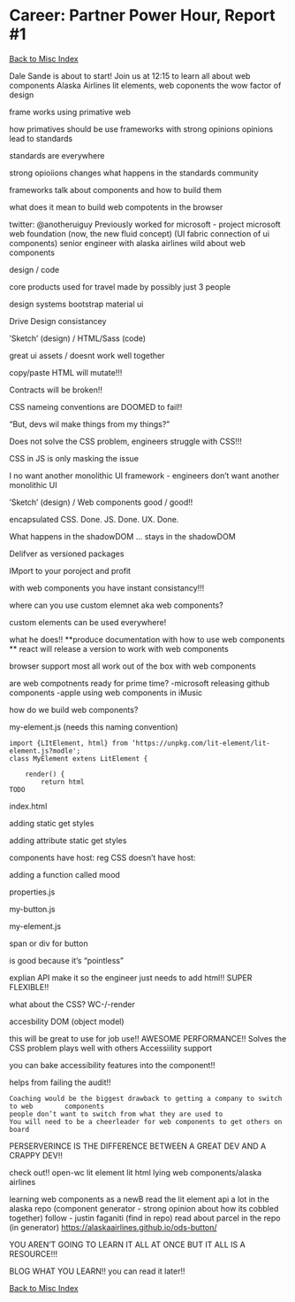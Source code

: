 # Career: Partner Power Hour, Report #1
[Back to Misc Index](misc-index.md)<br>

Dale Sande is about to start! Join us at 12:15 to learn all about web components
Alaska Airlines
lit elements, web coponents
the wow factor of design

frame works using primative web

how primatives should be use
frameworks with strong opinions
opinions lead to standards

standards are everywhere

strong opioiions changes what happens in the standards community

frameworks talk about components and how to build them

what does it mean to build web compotents in the browser

twitter: @anotheruiguy
Previously worked for microsoft - project microsoft web foundation (now, the new fluid concept) (UI fabric connection of ui components)
senior engineer with alaska airlines
wild about web components

design		/		code

core products used for travel made by possibly just 3 people

design systems
bootstrap
material ui

Drive Design consistancey

’Sketch’ (design)		/		HTML/Sass (code)

great ui assets		/		doesnt work well together

copy/paste HTML will mutate!!!

Contracts will be broken!!

CSS nameing conventions are DOOMED to fail!!

“But, devs wil make things from my things?” 

Does not solve the CSS problem, engineers struggle with CSS!!!

CSS in JS is only masking the issue
 
I no want another monolithic UI framework - engineers don’t want another monolithic UI


’Sketch’ (design)		/		Web components
good			/		good!!

encapsulated CSS. Done. JS. Done. UX. Done.

What happens in the shadowDOM … stays in the shadowDOM

Delifver as versioned packages

IMport to your poroject and profit

with web components you have instant consistancy!!!


where can you use custom elemnet aka web components?

custom elements can be used everywhere!

what he does!!
**produce documentation with how to use web components
** react will release a version to work with web components


browser support
most all work out of the box with web components

are web compotnents ready for prime time?
-microsoft releasing github components
-apple using web components in iMusic

how do we build web components?

my-element.js (needs this naming convention)

```
import {LItElement, html} from ‘https://unpkg.com/lit-element/lit-element.js?modle';
class MyElement extens LitElement {

	render() {
		return html
TODO

```


index.html

adding static get styles


adding attribute
static get styles

components have host:
reg CSS doesn’t have host:

adding a function called mood

properties.js


my-button.js

my-element.js

span or div for button

<span> is good because it’s “pointless”


explian API
make it so the engineer just needs to add html!!
SUPER FLEXIBLE!!

what about the CSS?
	WC-/-render

accesbility DOM (object model)

this will be great to use for job use!!
AWESOME PERFORMANCE!!
Solves the CSS problem
plays well with others
Accessiility support

you can bake accessibility features into the component!!

helps from failing the audit!!


	Coaching would be the biggest drawback to getting a company to switch to web 		components
	people don’t want to switch from what they are used to
	You will need to be a cheerleader for web components to get others on board 

PERSERVERINCE IS THE DIFFERENCE BETWEEN A GREAT DEV AND A CRAPPY DEV!!

check out!!
open-wc
lit element
lit html
lying 
web components/alaska airlines

learning web components as a newB
read the lit element api
a lot in the alaska repo (component generator - strong opinion about how its cobbled together)
follow - justin faganiti (find in repo)
read about parcel in the repo (in generator)
https://alaskaairlines.github.io/ods-button/

 YOU AREN’T GOING TO LEARN IT ALL AT ONCE BUT IT ALL IS A RESOURCE!!!

BLOG WHAT YOU LEARN!! you can read it later!!


[Back to Misc Index](misc-index.md)<br>


